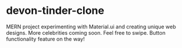 # devon-tinder-clone

MERN project experimenting with Material.ui and creating unique web designs. More celebrities coming soon. Feel free to swipe. Button functionality feature on the way!
